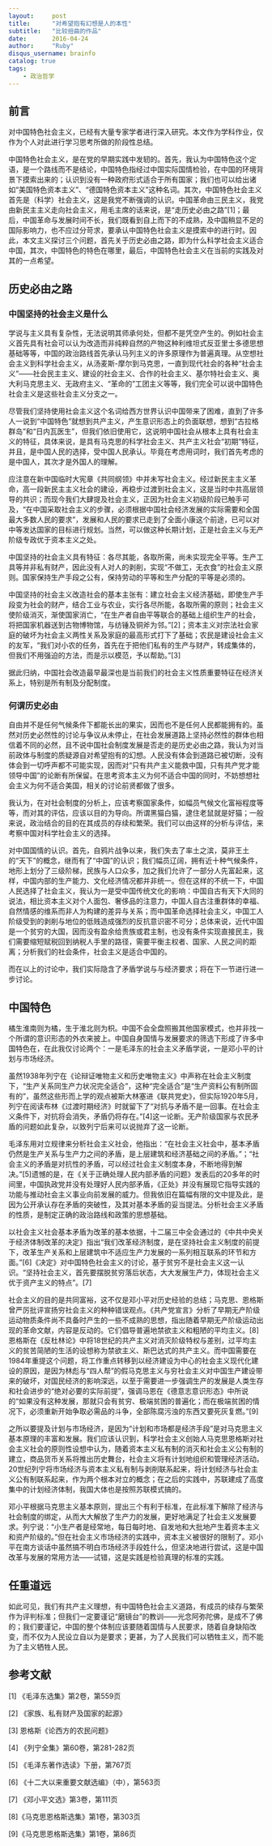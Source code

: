 ```yaml
---
layout:     post
title:      "对希望抱有幻想是人的本性"
subtitle:   "比较扭曲的作品"
date:       2016-04-24
author:     "Ruby"
disqus_username: brainfo
catalog: true
tags:
    - 政治哲学
---
```


## 前言

对中国特色社会主义，已经有大量专家学者进行深入研究。本文作为学科作业，仅作为个人对此进行学习思考所做的阶段性总结。

中国特色社会主义，是在党的早期实践中发轫的。首先，我认为中国特色这个定语，是一个路线而不是结论，中国特色指经过中国实际国情检验，在中国的环境背景下摸索出来的；认识到没有一种政府形式适合于所有国家；我们也可以给出诸如“美国特色资本主义”、“德国特色资本主义”这种名词。其次，中国特色社会主义首先是（科学）社会主义，这是我党不断强调的认识。中国革命由三民主义，我党由新民主主义走向社会主义，用毛主席的话来说，是“走历史必由之路”[1]；最后，中国革命与发展时间不长，我们既看到自上而下的不成熟，及中国稍显不足的国际影响力，也不应过分苛求，要承认中国特色社会主义是摸索中的进行时。因此，本文主义探讨三个问题，首先关于历史必由之路，即为什么科学社会主义适合中国，其次，中国特色的特色在哪里，最后，中国特色社会主义在当前的实践及对其的一点希望。

## 历史必由之路

### 中国坚持的社会主义是什么

学说与主义具有复杂性，无法说明其师承何处，但都不是凭空产生的。例如社会主义首先具有社会可以认为改造而非纯粹自然的产物这种利维坦式反亚里士多德思想基础等等，中国的政治路线首先承认马列主义的许多原理作为普遍真理。从空想社会主义到科学社会主义，从汤麦斯-摩尔到马克思，一直到现代社会的各种“社会主义”——社会民主主义、建设的社会主义、合作的社会主义、基尔特社会主义、奥大利马克思主义、无政府主义、“革命的”工团主义等等，我们完全可以说中国特色社会主义是这些社会主义分支之一。

尽管我们坚持使用社会主义这个名词给西方世界认识中国带来了困难，直到了许多人一说到“中国特色”就想到共产主义，产生意识形态上的负面联想，想到“古拉格群岛”和“日内瓦医生”，但我们依旧使用它，这说明中国社会从根本上具有社会主义的特征，具体来说，是具有马克思的科学社会主义、共产主义社会“初期”特征，并且，是中国人民的选择，受中国人民承认。毕竟在考虑用词时，我们首先考虑的是中国人，其次才是外国人的理解。

应注意在新中国临时大宪章《共同纲领》中并未写社会主义。经过新民主主义革命，高一段新民主主义社会的建设，再稳步过渡到社会主义，这是当时中共高层领导的共识；而现今我们大肆提及社会主义，正因为社会主义初级阶段已触手可及，“在中国采取社会主义的步骤，必须根据中国社会经济发展的实际需要和全国最大多数人民的要求”，发展和人民的要求已走到了全面小康这个前途，已可以对中等发达国家的目标进行规划。当然，可以做这种长期计划，正是社会主义与无产阶级专政优于资本主义之处。

中国坚持的社会主义具有特征：各尽其能，各取所需，尚未实现完全平等。生产工具等并非私有财产，因此没有人对人的剥削，实现“不做工，无衣食”的社会主义原则。国家保持生产手段之公有，保持劳动的平等和生产分配的平等是必须的。

中国坚持的社会主义改造社会的基本主张有：建立社会主义经济基础，即使生产手段变为社会的财产，结合工业与农业，实行各尽所能，各取所需的原则；社会主义使阶级消灭，渐使国家消亡，“在生产者自由平等联合的基础上组织生产的社会，将把国家机器送到古物博物馆，与纺锤及铜斧为邻。”[2]；资本主义对宗法社会家庭的破坏为社会主义两性关系及家庭的最高形式打下了基础；农民是建设社会主义的友军，“我们对小农的任务，首先在于把他们私有的生产与财产，转成集体的，但我们不用强迫的方法，而是示以模范，予以帮助。”[3]

据此归纳，中国社会改造最早最深也是当前我们的社会主义性质重要特征在经济关系上，特别是所有制及分配制度。

### 何谓历史必由

自由并不是任何气候条件下都能长出的果实，因而也不是任何人民都能拥有的。虽然对历史必然性的讨论与争议从未停止，在社会发展道路上坚持必然性的群体也相信着不同的必然，且不说中国社会制度发展是否走的是历史必由之路，我认为对当前政体与制度的质疑源自对希望抱有的幻想。人民没有体会到道路已被切断，没有体会到一切呼声都不可能实现，因而对“只有共产主义能救中国，只有共产党才能领导中国”的论断有所保留。在思考资本主义为何不适合中国的同时，不妨想想社会主义为何不适合美国，相关的讨论前贤都做了很多。

我认为，在对社会制度的分析上，应该考察国家条件，如幅员气候文化富裕程度等等，而对其的评估，应该以目的为导向。所谓黑猫白猫，逮住老鼠就是好猫；一般来说，政治结合的目的在其成员的存续和繁荣。我们可以由这样的分析与评估，来考察中国对科学社会主义的选择。

对中国国情的认识。首先，自鸦片战争以来，我们失去了率土之滨，莫非王土的“天下”的概念，继而有了“中国”的认识；我们幅员辽阔，拥有近十种气候条件，地形上划分了三级阶梯，民族与人口众多，加之我们允许了一部分人先富起来，这样，中国内部的生产能力、文化经济情况都并非统一。但在这样的不统一下，中国人民选择了社会主义，我认为一是受中国传统文化的影响：中国自古有天下大同的说法，相比资本主义对个人面包、奢侈品的注意力，中国人自古注重群体的幸福、自然情感的维系而非人为构建的差异与关系；而中国革命选择社会主义，中国工人阶级受到的剥削与地位的低贱造成强烈的反抗意识密不可分；总体来说，近代中国是一个贫穷的大国，因而没有盈余给贵族或君主制，也没有条件实现直接民主，我们需要缩短赋税回到纳税人手里的路径，需要平衡主权者、国家、人民之间的距离；分析我们的社会条件，社会主义是适合中国的。

而在以上的讨论中，我们实际隐含了矛盾学说与与经济要求；将在下一节进行进一步讨论。

## 中国特色

橘生淮南则为橘，生于淮北则为枳。中国不会全盘照搬其他国家模式，也并非找一个所谓的意识形态的外衣来披上。中国自身国情与发展要求的筛选下形成了许多中国特色在，在此我仅讨论两个：一是毛泽东的社会主义矛盾学说，一是邓小平的计划与市场经济。

虽然1938年列宁在《论辩证唯物主义和历史唯物主义》中声称在社会主义制度下，“生产关系同生产力状况完全适合”，这种“完全适合”是“生产资料公有制所固有的”，虽然这些形而上学的观点被斯大林塞进《联共党史》，但实际1920年5月，列宁在阅读布林《过渡时期经济》时就留下了“对抗与矛盾不是一回事。在社会主义条件下，对抗将会消失，矛盾仍将存在。”[4]这一论断。无产阶级国家与农民矛盾的问题如此复杂，以致列宁后来可以说抛弃了这一论断。

毛泽东用对立规律来分析社会主义社会，他指出：“在社会主义社会中，基本矛盾仍然是生产关系与生产力之间的矛盾，是上层建筑和经济基础之间的矛盾。”；“社会主义的矛盾是对抗性的矛盾，可以经过社会主义制度本身，不断地得到解决。”[5]遗憾的是，在《关于正确处理人民内部矛盾的问题》发表后的20多年的时间里，中国执政党并没有处理好人民内部矛盾，《正处》并没有展现它指导实践的功能与推动社会主义事业向前发展的威力。但我依旧在篇幅有限的文中提及此，是因为公开承认存在矛盾的突破性，及其对基本矛盾的妥当提法。分析社会主义矛盾的性质，是制定正确的政治路线和政策的思想基础。

以社会主义社会基本矛盾为改革的基本依据，十二届三中全会通过的《中共中央关于经济体制改革的决定》指出“我们改革经济制度，是在坚持社会主义制度的前提下，改革生产关系和上层建筑中不适应生产力发展的一系列相互联系的环节和方面。”[6]《决定》对中国特色社会主义的讨论，基于贫穷不是社会主义这一认识。“坚持社会主义，首先要摆脱贫穷落后状态，大大发展生产力，体现社会主义优于资产主义的特点”。[7]

社会主义的目的是共同富裕，这不仅是邓小平对历史经验的总结；马克思、恩格斯曾严厉批评宣扬穷社会主义的种种错误观点。《共产党宣言》分析了早期无产阶级运动物质条件尚不具备时产生的一些不成熟的思想，指出随着早期无产阶级运动出现的革命文献，内容是反动的。它们倡导普遍地禁欲主义和粗陋的平均主义。[8]恩格斯在《反杜林论》中将18世纪的共产主义对消灭阶级特权与差别，过平均主义的贫苦简陋的生活的设想称为禁欲主义、斯巴达式的共产主义。而中国需要在1984年重提这个问题，将工作重点转移到以经济建设为中心的社会主义现代化建设的原因，是因为林彪与“四人帮”的假马克思主义与穷社会主义对中国生产建设带来的破坏，对国民经济的影响深远，以至于需要进一步强调生产的发展是人类生存和社会进步的“绝对必要的实际前提”，强调马恩在《德意志意识形态》中所说的“如果没有这种发展，那就只会有贫穷、极端贫困的普遍化；而在极端贫困的情况下，必须重新开始争取必需品的斗争，全部陈腐污浊的东西又要死灰复燃。”[9]

之所以要提及计划与市场经济，是因为“计划和市场都是经济手段”是对马克思主义基本原理的丰富和发展。我们应该认识到，科学社会主义创始人马克思恩格斯对社会主义社会的原则性设想中认为，随着资本主义私有制的消灭和社会主义公有制的建立，商品货币关系将推出历史舞台，社会主义将有计划地组织和管理经济活动。20世纪列宁将市场经济与资本主义私有制与剥削联系起来，将计划经济与社会主义公有制联系起来，作为两个根本对立的概念；在之后的实践中，苏联建成了高度集中的计划经济体制，我国大体也是按照苏联模式搞的。

邓小平根据马克思主义基本原则，提出三个有利于标准，在此标准下解除了经济与社会制度的绑定，从而大大解放了生产力的发展，更好地满足了社会主义发展要求。列宁说：“小生产者是经常地，每日每时地、自发地和大批地产生着资本主义和资产阶级的。”但在社会主义市场经济的实践中，资本主义被很好的限制了。邓小平在南方谈话中虽然搞不明白市场经济手段姓什么，但坚决地进行尝试，这是中国改革与发展的常用方法——试错，这是实践是检验真理的标准的实践。

## 任重道远

如此可见，我们有共产主义理想，有中国特色社会主义道路，有成员的续存与繁荣作为评判标准；但我们一定要谨记“磨镜台”的教训——光念阿弥陀佛，是成不了佛的；我们要谨记，中国的整个体制应该要随着国情与人民要求，随着自身缺陷改变，而不仅为人民设立自以为是要求；更甚，为了人民我们可以牺牲主义，而不能为了主义牺牲人民。

## 参考文献

[1] 《毛泽东选集》第2卷，第559页

[2] 《家族、私有财产及国家的起源》

[3] 恩格斯《论西方的农民问题》

[4] 《列宁全集》第60卷，第281-282页

[5] 《毛泽东著作选读》下册，第767页

[6] 《十二大以来重要文献选编》（中），第563页

[7] 《邓小平文选》第3卷，第111页

[8]《马克思恩格斯选集》第1卷，第303页

[9]《马克思恩格斯选集》第1卷，第86页
